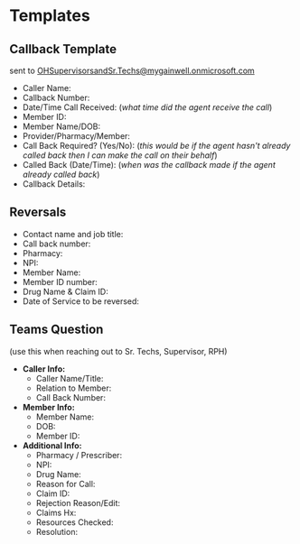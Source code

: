 # Templates

## Callback Template

sent to OHSupervisorsandSr.Techs@mygainwell.onmicrosoft.com

- Caller Name: 
- Callback Number: 
- Date/Time Call Received: (*what time did the agent receive the call*) 
- Member ID:  
- Member Name/DOB:  
- Provider/Pharmacy/Member:  
- Call Back Required? (Yes/No): (*this would be if the agent hasn't already called back then I can make the call on their behalf*) 
- Called Back (Date/Time): (*when was the callback made if the agent already called back*) 
- Callback Details:

## Reversals

- Contact name and job title:  
- Call back number: 
- Pharmacy: 
- NPI: 
- Member Name: 
- Member ID number:  
- Drug Name & Claim ID:  
- Date of Service to be reversed:

## Teams Question

(use this when reaching out to Sr. Techs, Supervisor, RPH)

- **Caller Info:** 
    - Caller Name/Title:  
    - Relation to Member:
    - Call Back Number:  
- **Member Info:**
  - Member Name:  
  - DOB:  
  - Member ID:  
- **Additional Info:** 
  - Pharmacy / Prescriber:  
  - NPI:
  - Drug Name:  
  - Reason for Call:  
  - Claim ID:  
  - Rejection Reason/Edit:  
  - Claims Hx:  
  - Resources Checked:  
  - Resolution:  
